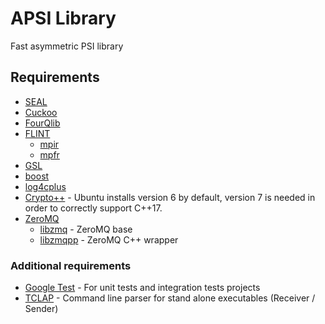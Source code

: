 # APSI Library

Fast asymmetric PSI library

## Requirements

* [SEAL](https://sealcrypto.visualstudio.com/SEAL-dev)
* [Cuckoo](https://kilai.visualstudio.com/Cuckoo)
* [FourQlib](https://github.com/kiromaru/FourQlib)
* [FLINT](http://flintlib.org)
    * [mpir](http://mpir.org)
    * [mpfr](http://mpfr.org)
* [GSL](https://github.com/Microsoft/GSL)
* [boost](https://www.boost.org/)
* [log4cplus](https://github.com/log4cplus/log4cplus)
* [Crypto++](https://cryptopp.com) - Ubuntu installs version 6 by default, version 7 is needed in order to correctly support C++17.
* [ZeroMQ](http://zeromq.org)
    * [libzmq](https://github.com/zeromq/libzmq) - ZeroMQ base
    * [libzmqpp](https://github.com/zeromq/zmqpp) - ZeroMQ C++ wrapper

### Additional requirements
* [Google Test](https://github.com/google/googletest) - For unit tests and integration tests projects
* [TCLAP](https://sourceforge.net/projects/tclap/) - Command line parser for stand alone executables (Receiver / Sender)
